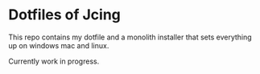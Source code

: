 # Dotfiles of Jcing

This repo contains my dotfile and a monolith installer that sets everything up on windows mac and linux.

Currently work in progress.


